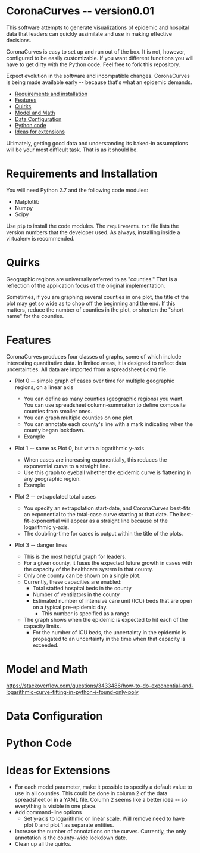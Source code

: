# CoronaCurves -- version0.01

This software attempts to generate visualizations of epidemic and hospital data that leaders can quickly assimilate and use in making effective decisions.

CoronaCurves is easy to set up and run out of the box.  It is not, however, configured to be easily customizable.  If you want different functions you will have to get dirty with the Python code.  Feel free to fork this repository.

Expect evolution in the software and incompatible changes.  CoronaCurves is being made available early -- because that's what an epidemic demands.

* <a href="#requirements">Requirements and installation</a>
* <a href="#features">Features</a>
* <a href="#quirks">Quirks</a>
* <a href="#model">Model and Math</a>
* <a href="#dataconfig">Data Configuration</a>
* <a href="#python">Python code</a>
* <a href="#extensions">Ideas for extensions</a>

Ultimately, getting good data and understanding its baked-in assumptions will be your most difficult task.  That is as it should be.

<a name="requirements"></a>
# Requirements and Installation

You will need Python 2.7 and the following code modules:

* Matplotlib
* Numpy
* Scipy

Use `pip` to install the code modules.  The `requirements.txt` file lists the version numbers that the developer used.  As always, installing inside a virtualenv is recommended.

<a name="quirks"></a>
# Quirks

Geographic regions are universally referred to as "counties."  That is a reflection of the application focus of the original implementation.

Sometimes, if you are graphing several counties in one plot, the title of the plot may get so wide as to chop off the beginning and the end.  If this matters, reduce the number of counties in the plot, or shorten the "short name" for the counties.

<a name="features"></a>
# Features

CoronaCurves produces four classes of graphs, some of which include interesting quantitative data.  In limited areas, it is designed to reflect data uncertainties.  All data are imported from a spreadsheet (.csv) file.

* Plot 0 -- simple graph of cases over time for multiple geographic regions, on a linear axis
    * You can define as many counties (geographic regions) you want.  You can use spreadsheet column-summation to define composite counties from smaller ones.
    * You can graph multiple counties on one plot.
    * You can annotate each county's line with a mark indicating when the county began lockdown.
    * Example
    
* Plot 1 -- same as Plot 0, but with a logarithmic y-axis
    * When cases are increasing exponentially, this reduces the exponential curve to a straight line.
    * Use this graph to eyeball whether the epidemic curve is flattening in any geographic region.
    * Example

* Plot 2 -- extrapolated total cases
    * You specify an extrapolation start-date, and CoronaCurves best-fits an exponential to the total-case curve starting at that date.  The best-fit-exponential will appear as a straight line because of the logarithmic y-axis.
    * The doubling-time for cases is output within the title of the plots.  

* Plot 3 -- danger lines
    * This is the most helpful graph for leaders.
    * For a given county, it fuses the expected future growth in cases with the capacity of the healthcare system in that county.
    * Only one county can be shown on a single plot.
    * Currently, these capacities are enabled:
        * Total staffed hospital beds in the county
        * Number of ventilators in the county
        * Estimated number of intensive care unit (ICU) beds that are open on a typical pre-epidemic day.
            * This number is specified as a range
    * The graph shows when the epidemic is expected to hit each of the capacity limits.
        * For the number of ICU beds, the uncertainty in the epidemic is propagated to an uncertainty in the time when that capacity is exceeded.

<a name="model"></a>
# Model and Math

https://stackoverflow.com/questions/3433486/how-to-do-exponential-and-logarithmic-curve-fitting-in-python-i-found-only-poly

<a name="dataconfig"></a>
# Data Configuration

<a name="python"></a>
# Python Code

<a name="extensions"></a>
# Ideas for Extensions

* For each model parameter, make it possible to specify a default value to use in all counties.  This could be done in column 2 of the data spreadsheet or in a YAML file.  Column 2 seems like a better idea -- so everything is visible in one place.
* Add command-line options
    * Set y-axis to logarithmic or linear scale.  Will remove need to have plot 0 and plot 1 as separate entities.
* Increase the number of annotations on the curves.  Currently, the only annotation is the county-wide lockdown date.
* Clean up all the quirks.
